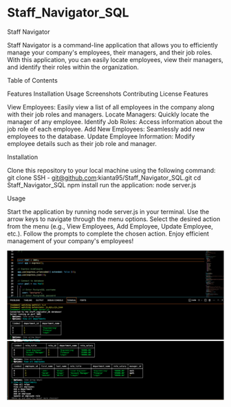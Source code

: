 # Staff_Navigator_SQL

Staff Navigator 

Staff Navigator is a command-line application that allows you to efficiently manage your company's employees, their managers, and their job roles. With this application, you can easily locate employees, view their managers, and identify their roles within the organization.

Table of Contents

Features
Installation
Usage
Screenshots
Contributing
License
Features

View Employees: Easily view a list of all employees in the company along with their job roles and managers.
Locate Managers: Quickly locate the manager of any employee.
Identify Job Roles: Access information about the job role of each employee.
Add New Employees: Seamlessly add new employees to the database.
Update Employee Information: Modify employee details such as their job role and manager.

Installation

Clone this repository to your local machine using the following command:
git clone SSH - git@github.com:kianta95/Staff_Navigator_SQL.git
cd Staff_Navigator_SQL
npm install
run the application: node server.js

Usage

Start the application by running node server.js in your terminal.
Use the arrow keys to navigate through the menu options.
Select the desired action from the menu (e.g., View Employees, Add Employee, Update Employee, etc.).
Follow the prompts to complete the chosen action.
Enjoy efficient management of your company's employees!


![Photo of Database in terminal](images/SQL.png)
![Additional Photo of Database in terminal](images/SQL2.png)